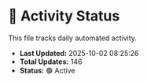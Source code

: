 # 🤖 Activity Status

This file tracks daily automated activity.

- **Last Updated:** 2025-10-02 08:25:26
- **Total Updates:** 146
- **Status:** 🟢 Active
